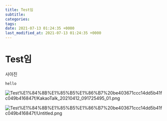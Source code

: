 ```yaml
---
title: Test임
subtitle: 
categories: 
tags: 
date: 2021-07-13 01:24:35 +0000
last_modified_at: 2021-07-13 01:24:35 +0000
---
```

# Test임

사아진

`hello`

![Test%E1%84%8B%E1%85%B5%E1%86%B7%20be403671ccc14dd5b41fc049b416847f/KakaoTalk_20210412_091725495_01.png](Test%E1%84%8B%E1%85%B5%E1%86%B7%20be403671ccc14dd5b41fc049b416847f/KakaoTalk_20210412_091725495_01.png)

![Test%E1%84%8B%E1%85%B5%E1%86%B7%20be403671ccc14dd5b41fc049b416847f/Untitled.png](Test%E1%84%8B%E1%85%B5%E1%86%B7%20be403671ccc14dd5b41fc049b416847f/Untitled.png)